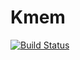 # Kmem

[![Build Status](https://travis-ci.org/evdenis/kmem.svg?branch=master)](https://travis-ci.org/evdenis/kmem)

